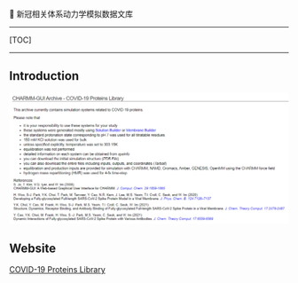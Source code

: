 👏 新冠相关体系动力学模拟数据文库

---
[TOC]

---
## Introduction 
![](新冠相关体系动力学模拟数据文库/新冠相关体系动力学模拟数据文库_2023-07-11-15-19-00.png)  

## Website  
[COVID-19 Proteins Library](https://charmm-gui.org/?doc=archive&lib=covid19)  
